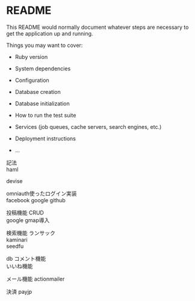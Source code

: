 # README

This README would normally document whatever steps are necessary to get the
application up and running.

Things you may want to cover:

* Ruby version

* System dependencies

* Configuration

* Database creation

* Database initialization

* How to run the test suite

* Services (job queues, cache servers, search engines, etc.)

* Deployment instructions

* ...

記法                                                 
haml

devise                                  

omniauth使ったログイン実装         
facebook google github
                                    
投稿機能
CRUD　　　　　　　　　　　　　   
google gmap導入                                

検索機能
ランサック                                      
kaminari                                         
seedfu

db
コメント機能                                  
いいね機能                                      

メール機能
actionmailer          

決済
payjp　